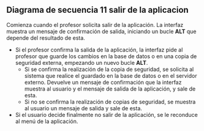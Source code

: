 ## Diagrama de secuencia 11 salir de la aplicacion

Comienza cuando el profesor solicita salir de la aplicación. La interfaz muestra un mensaje de confirmación de salida, iniciando un bucle **ALT** que depende del resultado de esta.
* Si el profesor confirma la salida de la aplicación, la interfaz pide al profesor que guarde los cambios en la base de datos o en una copia de seguridad externa, empezando un nuevo bucle **ALT**.
  * Si se confirma la realización de la copia de seguridad, se solicita al sistema que realice el guardado en la base de datos o en el servidor externo. Devuelve un mensaje de confirmación que la interfaz muestra al usuario y el mensaje de salida de la aplicación, y sale de esta.
  * Si no se confirma la realización de copias de seguridad, se muestra al usuario un mensaje de salida y sale de esta.
* Si el usuario decide finalmente no salir de la aplicación, se le reconduce al menú de la aplicación.

